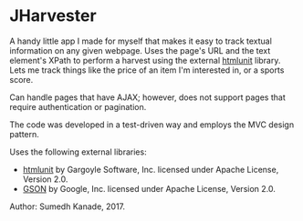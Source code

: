 # JHarvester

A handy little app I made for myself that makes it easy to track textual information on any given webpage. Uses the page's URL and the text element's XPath to perform a harvest using the external [htmlunit](https://github.com/htmlunit) library. Lets me track things like the price of an item I'm interested in, or a sports score. 

Can handle pages that have AJAX; however, does not support pages that require authentication or pagination. 

The code was developed in a test-driven way and employs the MVC design pattern.

Uses the following external libraries:
- [htmlunit](https://github.com/htmlunit) by Gargoyle Software, Inc. licensed under Apache License, Version 2.0.
- [GSON](https://github.com/google/gson) by Google, Inc. licensed under Apache License, Version 2.0.

Author: Sumedh Kanade, 2017.
